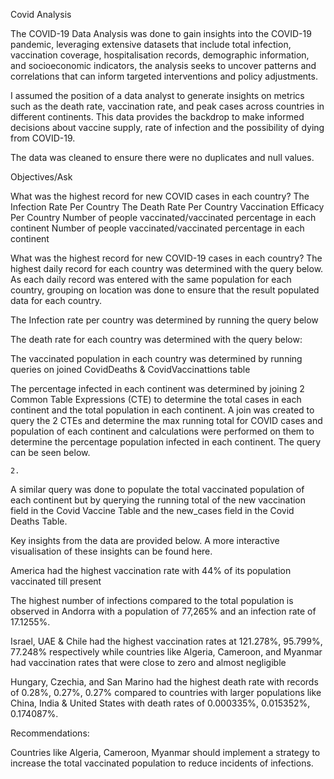 Covid Analysis


The COVID-19 Data Analysis was done to gain insights into the COVID-19 pandemic, leveraging extensive datasets that include total infection, vaccination coverage, hospitalisation records, demographic information, and socioeconomic indicators, the analysis seeks to uncover patterns and correlations that can inform targeted interventions and policy adjustments.

I assumed the position of a data analyst to generate insights on metrics such as the death rate, vaccination rate, and peak cases across countries in different continents. This data provides the backdrop to make informed decisions about vaccine supply, rate of infection and the possibility of dying from COVID-19.

The data was cleaned to ensure there were no duplicates and null values.

Objectives/Ask

What was the highest record for new COVID cases in each country?
The Infection Rate Per Country
The Death Rate Per Country
Vaccination Efficacy Per Country 
Number of people vaccinated/vaccinated percentage in each continent 
Number of people vaccinated/vaccinated percentage in each continent 


What was the highest record for new COVID-19 cases in each country? The highest daily record for each country was determined with the query below. As each daily record was entered with the same population for each country, grouping on location was done to ensure that the result populated data for each country.




The Infection rate per country was determined by running the query below


The death rate for each country was determined with the query below:




The vaccinated population in each country was determined by running queries on joined CovidDeaths & CovidVaccinattions table



The percentage infected in each continent was determined by joining 2 Common Table Expressions (CTE) to determine the total cases in each continent and the total population in each continent. A join was created to query the 2 CTEs and determine the max running total for COVID cases and population of each continent and calculations were performed on them to determine the percentage population infected in each continent.  The query can be seen below.





	2.



A similar query was done to populate the total vaccinated population of each continent but by querying the running total of the new vaccination field in the Covid Vaccine Table and the new_cases field in the Covid Deaths Table.

 





Key insights from the data are provided below. A more interactive visualisation of these insights can be found here.


America had the highest vaccination rate with 44% of its population vaccinated till present

The highest number of infections compared to the total population is observed in Andorra with a population of 77,265%  and an infection rate of 17.1255%.

Israel, UAE & Chile had the highest vaccination rates at 121.278%, 95.799%, 77.248% respectively while countries like Algeria, Cameroon, and Myanmar had vaccination rates that were close to zero and almost negligible 

Hungary, Czechia, and San Marino had the highest death rate with records of 0.28%, 0.27%, 0.27% compared to countries with larger populations like China, India & United States with death rates of 0.000335%, 0.015352%, 0.174087%.
 



Recommendations:


Countries like Algeria, Cameroon, Myanmar should implement a strategy to increase the total vaccinated population to reduce incidents of infections.

